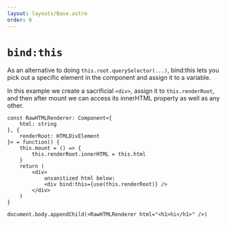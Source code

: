 ```yaml
---
layout: layouts/Base.astro
order: 6
---
```


# `bind:this`

As an alternative to doing `this.root.querySelector(...)`, bind:this lets you pick out a specific element in the component and assign it to a variable.

In this example we create a sacrificial `<div>`, assign it to `this.renderRoot`, and then after mount we can access its innerHTML property as well as any other.
```tsx
const RawHTMLRenderer: Component<{
	html: string
}, {
	renderRoot: HTMLDivElement
}> = function() {
	this.mount = () => {
		this.renderRoot.innerHTML = this.html
	}
	return (
		<div>
			unsanitized html below:
			<div bind:this={use(this.renderRoot)} />
		</div>
	)
}

document.body.appendChild(<RawHTMLRenderer html="<h1>hi</h1>" />)
```

